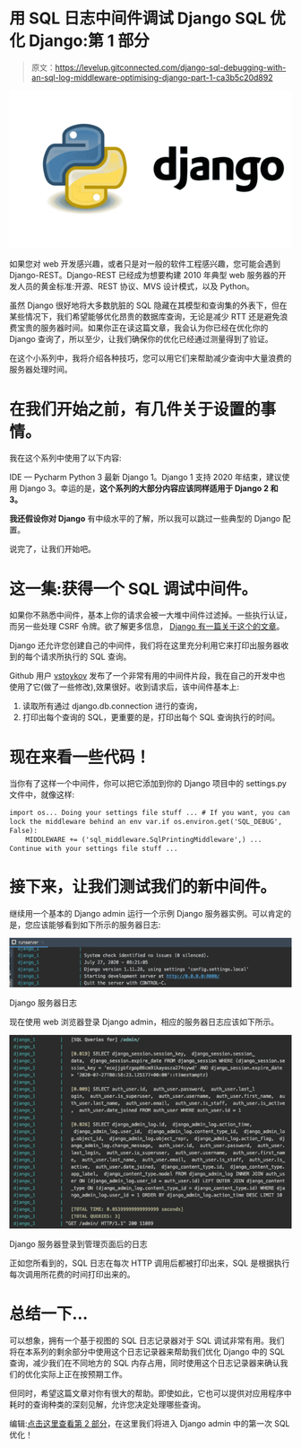 # 用 SQL 日志中间件调试 Django SQL 优化 Django:第 1 部分

> 原文：<https://levelup.gitconnected.com/django-sql-debugging-with-an-sql-log-middleware-optimising-django-part-1-ca3b5c20d892>

![](img/7c7f7c00baa8fda806509e4a6d2ddd3f.png)

如果您对 web 开发感兴趣，或者只是对一般的软件工程感兴趣，您可能会遇到 Django-REST。Django-REST 已经成为想要构建 2010 年典型 web 服务器的开发人员的黄金标准:开源、REST 协议、MVS 设计模式，以及 Python。

虽然 Django 很好地将大多数肮脏的 SQL 隐藏在其模型和查询集的外表下，但在某些情况下，我们希望能够优化昂贵的数据库查询，无论是减少 RTT 还是避免浪费宝贵的服务器时间。如果你正在读这篇文章，我会认为你已经在优化你的 Django 查询了，所以至少，让我们确保你的优化已经通过测量得到了验证。

在这个小系列中，我将介绍各种技巧，您可以用它们来帮助减少查询中大量浪费的服务器处理时间。

# 在我们开始之前，有几件关于设置的事情。

我在这个系列中使用了以下内容:

IDE — Pycharm
Python 3
最新 Django 1。Django 1 支持 2020 年结束，建议使用 Django 3。幸运的是，**这个系列的大部分内容应该同样适用于 Django 2 和 3。**

**我还假设你对 Django** 有中级水平的了解，所以我可以跳过一些典型的 Django 配置。

说完了，让我们开始吧。

# 这一集:获得一个 SQL 调试中间件。

如果你不熟悉中间件，基本上你的请求会被一大堆中间件过滤掉。一些执行认证，而另一些处理 CSRF 令牌。欲了解更多信息， [Django 有一篇关于这个的文章](https://docs.djangoproject.com/en/3.0/topics/http/middleware/)。

Django 还允许您创建自己的中间件，我们将在这里充分利用它来打印出服务器收到的每个请求所执行的 SQL 查询。

Github 用户 [vstoykov](https://gist.github.com/vstoykov) 发布了一个非常有用的中间件片段，我在自己的开发中也使用了它(做了一些修改),效果很好。收到请求后，该中间件基本上:

1.  读取所有通过 django.db.connection 进行的查询，
2.  打印出每个查询的 SQL，更重要的是，打印出每个 SQL 查询执行的时间。

# 现在来看一些代码！

当你有了这样一个中间件，你可以把它添加到你的 Django 项目中的 settings.py 文件中，就像这样:

```
import os... Doing your settings file stuff ... # If you want, you can lock the middleware behind an env var.if os.environ.get('SQL_DEBUG', False):
    MIDDLEWARE += ('sql_middleware.SqlPrintingMiddleware',) ... Continue with your settings file stuff ...
```

# 接下来，让我们测试我们的新中间件。

继续用一个基本的 Django admin 运行一个示例 Django 服务器实例。可以肯定的是，您应该能够看到如下所示的服务器日志:

![](img/7ab59343210ab220d4ddce26e6a611dc.png)

Django 服务器日志

现在使用 web 浏览器登录 Django admin，相应的服务器日志应该如下所示。

![](img/ebf8c39ec7b45b5dcbe890640b932ace.png)

Django 服务器登录到管理页面后的日志

正如您所看到的，SQL 日志在每次 HTTP 调用后都被打印出来，SQL 是根据执行每次调用所花费的时间打印出来的。

# 总结一下…

可以想象，拥有一个基于视图的 SQL 日志记录器对于 SQL 调试非常有用。我们将在本系列的剩余部分中使用这个日志记录器来帮助我们优化 Django 中的 SQL 查询，减少我们在不同地方的 SQL 内存占用，同时使用这个日志记录器来确认我们的优化实际上正在按预期工作。

但同时，希望这篇文章对你有很大的帮助。即使如此，它也可以提供对应用程序中耗时的查询种类的深刻见解，允许您决定处理哪些查询。

编辑:[点击这里查看第 2 部分](/speed-up-your-django-admin-by-removing-sql-counts-optimizing-django-part-2-f5e09da667c)，在这里我们将进入 Django admin 中的第一次 SQL 优化！